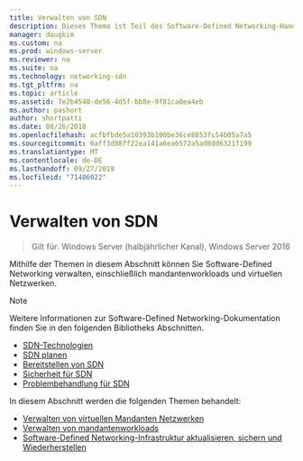 ```yaml
---
title: Verwalten von SDN
description: Dieses Thema ist Teil des Software-Defined Networking-Handbuchs zum Verwalten von mandantenworkloads und virtuellen Netzwerken in Windows Server 2016.
manager: dougkim
ms.custom: na
ms.prod: windows-server
ms.reviewer: na
ms.suite: na
ms.technology: networking-sdn
ms.tgt_pltfrm: na
ms.topic: article
ms.assetid: 7e2b4540-de56-4d5f-bb8e-9f81ca0ea4eb
ms.author: pashort
author: shortpatti
ms.date: 08/26/2018
ms.openlocfilehash: acfbfbde5a10393b100be36ce8853fc54b05a7a5
ms.sourcegitcommit: 6aff3d88ff22ea141a6ea6572a5ad8dd6321f199
ms.translationtype: MT
ms.contentlocale: de-DE
ms.lasthandoff: 09/27/2019
ms.locfileid: "71406022"
---
```

# <a name="manage-sdn"></a>Verwalten von SDN

>Gilt für: Windows Server (halbjährlicher Kanal), Windows Server 2016

Mithilfe der Themen in diesem Abschnitt können Sie Software-Defined Networking verwalten, einschließlich mandantenworkloads und virtuellen Netzwerken.  
  
>[!NOTE]  
>Weitere Informationen zur Software-Defined Networking-Dokumentation finden Sie in den folgenden Bibliotheks Abschnitten.  
>- [SDN-Technologien](../technologies/Software-Defined-Networking-Technologies.md)  
>- [SDN planen](../plan/plan-a-software-defined-network-infrastructure.md)  
>- [Bereitstellen von SDN](../deploy/Deploy-Software-Defined-Networking.md)
>- [Sicherheit für SDN](../security/sdn-security-top.md)
>- [Problembehandlung für SDN](../troubleshoot/Troubleshoot-Software-Defined-Networking.md)  

In diesem Abschnitt werden die folgenden Themen behandelt:  
  
- [Verwalten von virtuellen Mandanten Netzwerken](Manage-Tenant-Virtual-Networks.md)
- [Verwalten von mandantenworkloads](Manage-Tenant-Workloads.md)
- [Software-Defined Networking-Infrastruktur aktualisieren, sichern und Wiederherstellen](Update-Backup-Restore.md)

